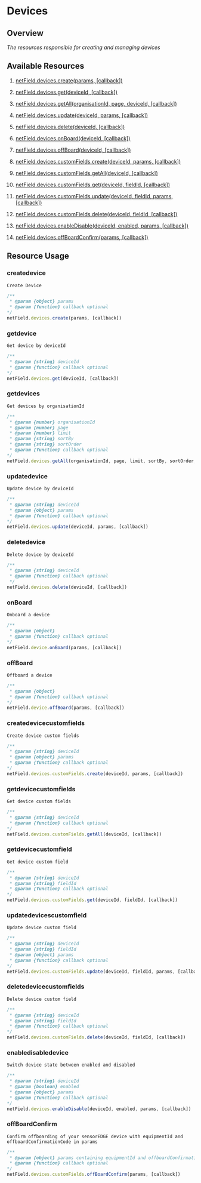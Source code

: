  # Devices

## Overview
*The resources responsible for creating and managing devices*

## Available Resources

1. [netField.devices.create(params, [callback])](#createdevice)

2. [netField.devices.get(deviceId, [callback])](#getdevice)

3. [netField.devices.getAll(organisationId, page, deviceId, [callback])](#getdevices)

4. [netField.devices.update(deviceId, params, [callback])](#updatedevice)

5. [netField.devices.delete(deviceId, [callback])](#deletedevice)

6. [netField.devices.onBoard(deviceId, [callback])](#onboard)

7. [netField.devices.offBoard(deviceId, [callback])](#offboard)

8. [netField.devices.customFields.create(deviceId, params, [callback])](#createdevicecustomfields)

9. [netField.devices.customFields.getAll(deviceId, [callback])](#getdevicecustomfields)

10. [netField.devices.customFields.get(deviceId, fieldId, [callback])](#getdevicecustomfield)

11. [netField.devices.customFields.update(deviceId, fieldId, params, [callback])](#updatedevicescustomfield)

12. [netField.devices.customFields.delete(deviceId, fieldId, [callback])](#deletedevicecustomfields)

13. [netField.devices.enableDisable(deviceId, enabled, params, [callback])](#enabledisabledevice)

14. [netField.devices.offBoardConfirm(params, [callback])](#offboardConfirm)



## Resource Usage

### createdevice

    Create Device

```javascript
/**
 * @param {object} params
 * @param {function} callback optional
*/
netField.devices.create(params, [callback])
```

### getdevice

    Get device by deviceId

```javascript
/**
 * @param {string} deviceId
 * @param {function} callback optional
*/
netField.devices.get(deviceId, [callback])
```

### getdevices

    Get devices by organisationId

```javascript
/**
 * @param {number} organisationId
 * @param {number} page
 * @param {number} limit
 * @param {string} sortBy
 * @param {string} sortOrder
 * @param {function} callback optional
*/
netField.devices.getAll(organisationId, page, limit, sortBy, sortOrder, [callback])
```

### updatedevice

    Update device by deviceId

```javascript
/**
 * @param {string} deviceId
 * @param {object} params
 * @param {function} callback optional
*/
netField.devices.update(deviceId, params, [callback])
```

### deletedevice

    Delete device by deviceId

```javascript
/**
 * @param {string} deviceId
 * @param {function} callback optional
 */
netField.devices.delete(deviceId, [callback])
```

### onBoard

    Onboard a device

```javascript
/**
 * @param {object}
 * @param {function} callback optional
*/
netField.device.onBoard(params, [callback])
```

### offBoard

    Offboard a device

```javascript
/**
 * @param {object}
 * @param {function} callback optional
*/
netField.device.offBoard(params, [callback])
```

### createdevicecustomfields

    Create device custom fields

```javascript
/**
 * @param {string} deviceId
 * @param {object} params
 * @param {function} callback optional
*/
netField.devices.customFields.create(deviceId, params, [callback])
```

### getdevicecustomfields

    Get device custom fields

```javascript
/**
 * @param {string} deviceId
 * @param {function} callback optional
*/
netField.devices.customFields.getAll(deviceId, [callback])
```

### getdevicecustomfield

    Get device custom field

```javascript
/**
 * @param {string} deviceId
 * @param {string} fieldId
 * @param {function} callback optional
*/
netField.devices.customFields.get(deviceId, fieldId, [callback])
```

### updatedevicescustomfield

    Update device custom field

```javascript
/**
 * @param {string} deviceId
 * @param {string} fieldId
 * @param {object} params
 * @param {function} callback optional
*/
netField.devices.customFields.update(deviceId, fieldId, params, [callback])
```

### deletedevicecustomfields

    Delete device custom field

```javascript
/**
 * @param {string} deviceId
 * @param {string} fieldId
 * @param {function} callback optional
*/
netField.devices.customFields.delete(deviceId, fieldId, [callback])
```

### enabledisabledevice

    Switch device state between enabled and disabled

```javascript
/**
 * @param {string} deviceId
 * @param {boolean} enabled
 * @param {object} params
 * @param {function} callback optional
*/
netField.devices.enableDisable(deviceId, enabled, params, [callback])
```

### offBoardConfirm

    Confirm offboarding of your sensorEDGE device with equipmentId and offboardConfirmationCode in params 

```javascript
/**
 * @param {object} params containing equipmentId and offboardConfirmationCode properties
 * @param {function} callback optional
*/
netField.devices.customFields.offBoardConfirm(params, [callback])
```